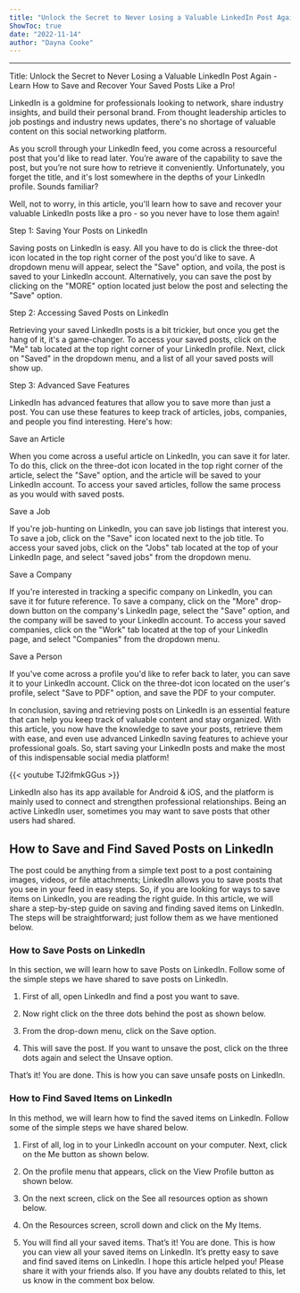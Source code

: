 ```yaml
---
title: "Unlock the Secret to Never Losing a Valuable LinkedIn Post Again - Learn How to Save and Recover Your Saved Posts Like a Pro!"
ShowToc: true 
date: "2022-11-14"
author: "Dayna Cooke"
---
```

*****
Title: Unlock the Secret to Never Losing a Valuable LinkedIn Post Again - Learn How to Save and Recover Your Saved Posts Like a Pro!

LinkedIn is a goldmine for professionals looking to network, share industry insights, and build their personal brand. From thought leadership articles to job postings and industry news updates, there's no shortage of valuable content on this social networking platform.

As you scroll through your LinkedIn feed, you come across a resourceful post that you'd like to read later. You’re aware of the capability to save the post, but you’re not sure how to retrieve it conveniently. Unfortunately, you forget the title, and it's lost somewhere in the depths of your LinkedIn profile. Sounds familiar?

Well, not to worry, in this article, you'll learn how to save and recover your valuable LinkedIn posts like a pro - so you never have to lose them again!

Step 1: Saving Your Posts on LinkedIn

Saving posts on LinkedIn is easy. All you have to do is click the three-dot icon located in the top right corner of the post you'd like to save. A dropdown menu will appear, select the "Save" option, and voila, the post is saved to your LinkedIn account. Alternatively, you can save the post by clicking on the "MORE" option located just below the post and selecting the "Save" option.

Step 2: Accessing Saved Posts on LinkedIn

Retrieving your saved LinkedIn posts is a bit trickier, but once you get the hang of it, it's a game-changer. To access your saved posts, click on the "Me" tab located at the top right corner of your LinkedIn profile. Next, click on "Saved" in the dropdown menu, and a list of all your saved posts will show up.

Step 3: Advanced Save Features

LinkedIn has advanced features that allow you to save more than just a post. You can use these features to keep track of articles, jobs, companies, and people you find interesting. Here's how:

Save an Article

When you come across a useful article on LinkedIn, you can save it for later. To do this, click on the three-dot icon located in the top right corner of the article, select the "Save" option, and the article will be saved to your LinkedIn account. To access your saved articles, follow the same process as you would with saved posts.

Save a Job

If you're job-hunting on LinkedIn, you can save job listings that interest you. To save a job, click on the "Save" icon located next to the job title. To access your saved jobs, click on the "Jobs" tab located at the top of your LinkedIn page, and select "saved jobs" from the dropdown menu.

Save a Company

If you're interested in tracking a specific company on LinkedIn, you can save it for future reference. To save a company, click on the "More" drop-down button on the company's LinkedIn page, select the "Save" option, and the company will be saved to your LinkedIn account. To access your saved companies, click on the "Work" tab located at the top of your LinkedIn page, and select "Companies" from the dropdown menu.

Save a Person

If you've come across a profile you'd like to refer back to later, you can save it to your LinkedIn account. Click on the three-dot icon located on the user's profile, select "Save to PDF" option, and save the PDF to your computer.

In conclusion, saving and retrieving posts on LinkedIn is an essential feature that can help you keep track of valuable content and stay organized. With this article, you now have the knowledge to save your posts, retrieve them with ease, and even use advanced LinkedIn saving features to achieve your professional goals. So, start saving your LinkedIn posts and make the most of this indispensable social media platform!

{{< youtube TJ2ifmkGGus >}} 



LinkedIn also has its app available for Android & iOS, and the platform is mainly used to connect and strengthen professional relationships. Being an active LinkedIn user, sometimes you may want to save posts that other users had shared.

 
## How to Save and Find Saved Posts on LinkedIn


The post could be anything from a simple text post to a post containing images, videos, or file attachments; LinkedIn allows you to save posts that you see in your feed in easy steps. So, if you are looking for ways to save items on LinkedIn, you are reading the right guide.
In this article, we will share a step-by-step guide on saving and finding saved items on LinkedIn. The steps will be straightforward; just follow them as we have mentioned below.

 
### How to Save Posts on LinkedIn


In this section, we will learn how to save Posts on LinkedIn. Follow some of the simple steps we have shared to save posts on LinkedIn.
1. First of all, open LinkedIn and find a post you want to save.
2. Now right click on the three dots behind the post as shown below.

3. From the drop-down menu, click on the Save option.

4. This will save the post. If you want to unsave the post, click on the three dots again and select the Unsave option.

That’s it! You are done. This is how you can save unsafe posts on LinkedIn.

 
### How to Find Saved Items on LinkedIn


In this method, we will learn how to find the saved items on LinkedIn. Follow some of the simple steps we have shared below.
1. First of all, log in to your LinkedIn account on your computer. Next, click on the Me button as shown below.

2. On the profile menu that appears, click on the View Profile button as shown below.

3. On the next screen, click on the See all resources option as shown below.

4. On the Resources screen, scroll down and click on the My Items.

5. You will find all your saved items.
That’s it! You are done. This is how you can view all your saved items on LinkedIn.
It’s pretty easy to save and find saved items on LinkedIn. I hope this article helped you! Please share it with your friends also. If you have any doubts related to this, let us know in the comment box below.






